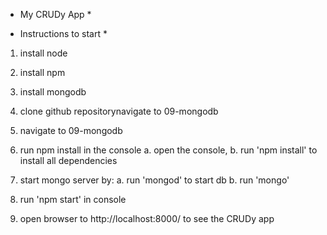 * My CRUDy App *

* Instructions to start *

1. install node
2. install npm
3. install mongodb

4. clone github repositorynavigate to 09-mongodb 
5. navigate to 09-mongodb

6. run npm install in the console
    a. open the console,
    b. run 'npm install' to install all dependencies
7. start mongo server by:
    a. run 'mongod' to start db
    b. run 'mongo'
8. run 'npm start' in console

9. open browser to http://localhost:8000/ to see the CRUDy app
